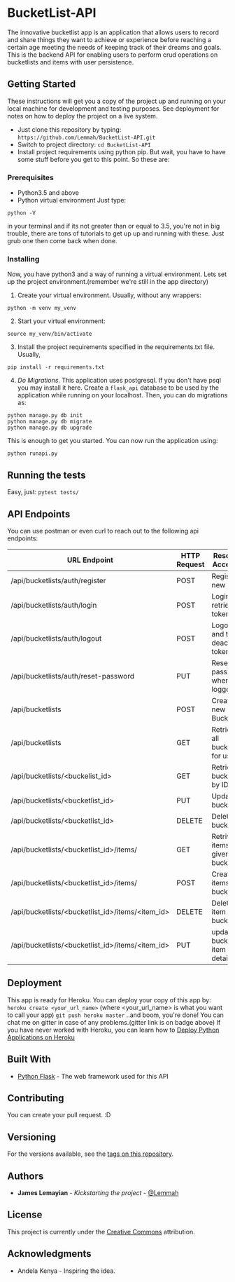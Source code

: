 # BucketList-API

The innovative bucketlist app is an application that allows users  to record and share things they want to achieve or experience before reaching a certain age meeting the needs of keeping track of their dreams and goals. This is the backend API for enabling users to perform crud operations on bucketlists and items with user persistence.

## Getting Started

These instructions will get you a copy of the project up and running on your local machine for development and testing purposes. See deployment for notes on how to deploy the project on a live system.
- Just clone this repository by typing: `https://github.com/Lemmah/BucketList-API.git`
- Switch to project directory: `cd BucketList-API`
- Install project requirements using python pip. But wait, you have to have some stuff before you get to this point. So these are:

### Prerequisites

- Python3.5 and above
- Python virtual environment
Just type:
```
python -V
```
in your terminal and if its not greater than or equal to 3.5, you're not in big trouble, there are tons of tutorials to get up up and running with these. Just grub one then come back when done.

### Installing

Now, you have python3 and a way of running a virtual environment. Lets set up the project environment.(remember we're still in the app directory)

1. Create your virtual environment. Usually, without any wrappers:
```
python -m venv my_venv
```
2. Start your virtual environment:
```
source my_venv/bin/activate
```
3. Install the project requirements specified in the requirements.txt file. Usually,
```
pip install -r requirements.txt
```
4. *Do Migrations*. This application uses postgresql. If you don't have psql you may install it here.
Create a `flask_api` database to be used by the application while running on your localhost.
Then, you can do migrations as:
```
python manage.py db init
python manage.py db migrate
python manage.py db upgrade
```

This is enough to get you started.
You can now run the application using:

`python runapi.py`


## Running the tests

Easy, just:
`pytest tests/`

## API Endpoints
You can use postman or even curl to reach out to the following api endpoints:

URL Endpoint	|               HTTP Request   | Resource Accessed | Access Type|
----------------|-----------------|-------------|------------------
/api/bucketlists/auth/register   |      POST	| Register a new user|publc
/api/bucketlists/auth/login	  |     POST	| Login and retrieve token|public
/api/bucketlists/auth/logout	  |     POST	| Logout and thus deactivate token|public
/api/bucketlists/auth/reset-password	  |     PUT	| Reset your password when logged in|private
/api/bucketlists	              |      POST	|Create a new Bucketlist|private
/api/bucketlists	              |      GET	|     Retrieve all bucketlists for user|private
/api/bucketlists/<buckelist_id>            |  	GET	    | Retrieve a bucketlist by ID | private
/api/bucketlists/<bucketlist_id>	          |      PUT	|     Update a bucketlist |private
/api/bucketlists/<bucketlist_id>	          |      DELETE	| Delete a bucketlist |private
/api/bucketlists/<bucketlist_id>/items/  |           GET    |Retrive items in a given bucket list|private
/api/bucketlists/<bucketlist_id>/items/     |     POST	| Create items in a bucketlist |private
/api/bucketlists/<bucketlist_id>/items/<item_id>|	DELETE	| Delete an item in a bucketlist |prvate
/api/bucketlists/<bucketlist_id>/items/<item_id>|	PUT   	|update a bucketlist item details |private


## Deployment

This app is ready for Heroku. You can deploy your copy of this app by:
`heroku create <your_url_name>` (where <your_url_name> is what you want to call your app)
`git push heroku master` 
..and boom, you're done! You can chat me on gitter in case of any problems.(gitter link is on badge above)
If you have never worked with Heroku, you can learn how to [Deploy Python Applications on Heroku](https://devcenter.heroku.com/articles/getting-started-with-python#introduction)
## Built With

* [Python Flask](https://www.fullstackpython.com/flask.html) - The web framework used for this API

## Contributing

You can create your pull request. :D

## Versioning

For the versions available, see the [tags on this repository](https://github.com/lemmah/BucketList/tags). 

## Authors

* **James Lemayian** - *Kickstarting the project* - [@Lemmah](https://github.com/lemmah)


## License

This project is currently under the [Creative Commons](https://creativecommons.org/) attribution.

## Acknowledgments

* Andela Kenya - Inspiring the idea.

